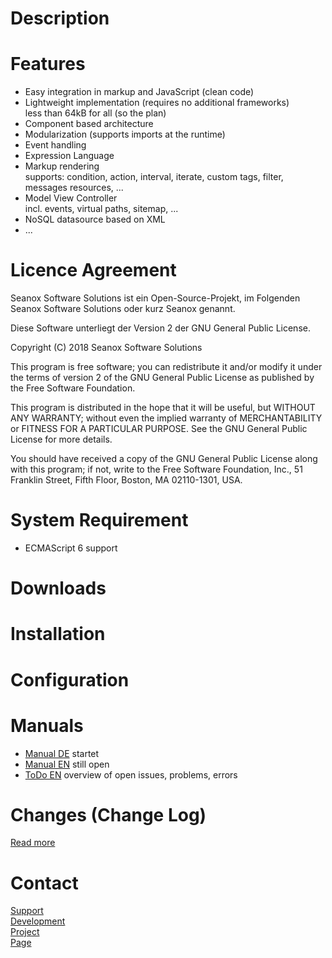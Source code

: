 # Description


# Features
- Easy integration in markup and JavaScript (clean code)
- Lightweight implementation (requires no additional frameworks)  
  less than 64kB for all (so the plan)
- Component based architecture
- Modularization (supports imports at the runtime)
- Event handling
- Expression Language
- Markup rendering  
  supports: condition, action, interval, iterate, custom tags, filter, messages
  resources, ...
- Model View Controller  
  incl. events, virtual paths, sitemap, ...
- NoSQL datasource based on XML
- ...


# Licence Agreement
Seanox Software Solutions ist ein Open-Source-Projekt, im Folgenden
Seanox Software Solutions oder kurz Seanox genannt.

Diese Software unterliegt der Version 2 der GNU General Public License.

Copyright (C) 2018 Seanox Software Solutions

This program is free software; you can redistribute it and/or modify it under
the terms of version 2 of the GNU General Public License as published by the
Free Software Foundation.

This program is distributed in the hope that it will be useful, but WITHOUT ANY
WARRANTY; without even the implied warranty of MERCHANTABILITY or FITNESS FOR A
PARTICULAR PURPOSE. See the GNU General Public License for more details.

You should have received a copy of the GNU General Public License along with
this program; if not, write to the Free Software Foundation, Inc., 51 Franklin
Street, Fifth Floor, Boston, MA 02110-1301, USA.


# System Requirement
- ECMAScript 6 support


# Downloads


# Installation


# Configuration


# Manuals
- [Manual DE](https://github.com/seanox/aspect-js/blob/master/documents/manual_de.md) startet
- [Manual EN](https://github.com/seanox/aspect-js/blob/master/documents/manual_en.md) still open
- [ToDo EN](https://github.com/seanox/aspect-js/blob/master/documents/todo_en.md) overview of open issues, problems, errors

# Changes (Change Log)
[Read more](https://raw.githubusercontent.com/seanox/aspect-js/master/CHANGES)


# Contact
[Support](http://seanox.de/contact?support)  
[Development](http://seanox.de/contact?development)  
[Project](http://seanox.de/contact?service)  
[Page](http://seanox.de/contact)  

